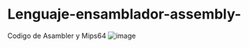 # Lenguaje-ensamblador-assembly-
Codigo de Asambler y Mips64
![image](https://user-images.githubusercontent.com/100500003/217856348-8063a258-9909-484b-8ea2-a32547cd0ddf.png)
